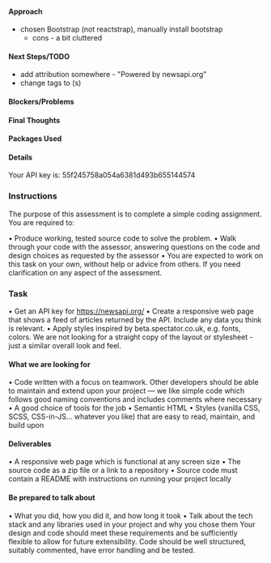 #### Approach
- chosen Bootstrap (not reactstrap), manually install bootstrap
    - cons - a bit cluttered




#### Next Steps/TODO
- add attribution somewhere - "Powered by newsapi.org"
- change <a> tags to <Link>(s) 




#### Blockers/Problems





#### Final Thoughts





#### Packages Used


#### Details 
Your API key is: 55f245758a054a6381d493b655144574






### Instructions

The purpose of this assessment is to complete a simple coding assignment. You are required to:

• Produce working, tested source code to solve the problem.
• Walk through your code with the assessor, answering questions on the code and design choices as requested by the assessor
• You are expected to work on this task on your own, without help or advice from others. If you need clarification on any aspect of the assessment.

### Task
• Get an API key for https://newsapi.org/
• Create a responsive web page that shows a feed of articles returned by the API. Include any data you think is relevant.
• Apply styles inspired by beta.spectator.co.uk, e.g. fonts, colors. We are not looking for a straight copy of the layout or stylesheet - just a similar overall look and feel.

#### What we are looking for
• Code written with a focus on teamwork. Other developers should be able to maintain and extend upon your project — we like simple code which follows good naming conventions and includes comments where necessary
• A good choice of tools for the job
• Semantic HTML
• Styles (vanilla CSS, SCSS, CSS-in-JS... whatever you like) that are easy to read, maintain, and build upon

#### Deliverables
• A responsive web page which is functional at any screen size
• The source code as a zip file or a link to a repository
• Source code must contain a README with instructions on running your project locally


#### Be prepared to talk about
• What you did, how you did it, and how long it took
• Talk about the tech stack and any libraries used in your project and why you chose them
Your design and code should meet these requirements and be sufficiently flexible to allow for future extensibility. Code should be well structured, suitably commented, have error handling and be tested.